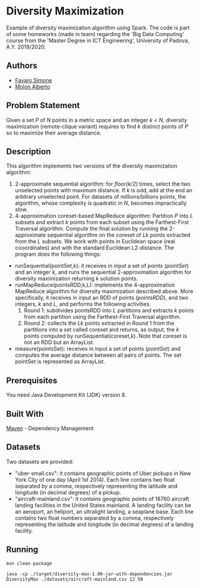 # Diversity Maximization
Example of diversity maximization algorithm using Spark. The code is part of some homeworks (made in team) regarding the 'Big Data Computing' course from the 'Master Degree in ICT Engineering', University of Padova, A.Y. 2019/2020.

## Authors
* [Favaro Simone](https://github.com/suerioh)
* [Molon Alberto](https://github.com/albertomolon)

## Problem Statement
Given a set _P_ of _N_ points in a metric space and an integer _k < N_, diversity maximization (remote-clique variant) requires to find _k_ distinct points of _P_ so to maximize their average distance.

## Description
This algorithm implements two versions of the diversity maximization algorithm:
1. 2-approximate sequential algorithm: for _floor(k/2)_ times, select the two unselected points with maximum distance. If _k_ is odd, add at the end an arbitrary unselected point. For datasets of millions/billions points, the algorithm, whose complexity is quadratic in _N_, becomes impractically slow.
2. 4-approximation coreset-based MapReduce algorithm: Partition _P_ into _L_ subsets and extract _k_ points from each subset using the Farthest-First Traversal algorithm. Compute the final solution by running the 2-approximate sequential algorithm on the coreset of _Lk_ points extracted from the _L_ subsets.
We work with points in Euclidean space (real cooordinates) and with the standard Euclidean L2-distance.
The program does the following things:
+ runSequential(pointSet,k): it receives in input a set of points (_pointSet_) and an integer _k_, and runs the sequential 2-approximation algorithm for diversity maximization returning _k_ solution points.
+ runMapReduce(pointsRDD,k,L): implements the 4-approximation MapReduce algorithm for diversity maximization described above. More specifically, it receives in input an RDD of points (_pointsRDD_), and two integers, _k_ and _L_, and performs the following activities.
	1. Round 1: subdivides pointsRDD into _L_ partitions and extracts _k_ points from each partition using the Farthest-First Traversal algorithm.
	2. Round 2: collects the _Lk_ points extracted in Round 1 from the partitions into a set called coreset and returns, as output, the _k_ points computed by runSequential(coreset,k). Note that coreset is not an RDD but an ArrayList<Vector>.
+ measure(pointsSet): receives in input a set of points (_pointSet_) and computes the average distance between all pairs of points. The set pointSet is represented as ArrayList<Vector>.

## Prerequisites
You need Java Development Kit (JDK) version 8.

## Built With
[Maven](https://maven.apache.org/) - Dependency Management

## Datasets
Two datasets are provided:
* "uber-small.csv": it contains geographic points of Uber pickups in New York City of one day (April 1st 2014). Each line contains two float separated by a comma, respectively representing the latitude and longitude (in decimal degrees) of a pickup.
* "aircraft-mainland.csv": it contains geographic points of 18760 aircraft landing facilities in the United States mainland. A landing facility can be an aeroport, an heliport, an ultralight landing, a seaplane base. Each line contains two float numbers separated by a comma, respectively representing the latitude and longitude (in decimal degrees) of a landing facility.

## Running
```
mvn clean package
```
```
java -cp ./target/diversity-max-1.00-jar-with-dependencies.jar DiversityMax ./datasets/aircraft-mainland.csv 12 50
```